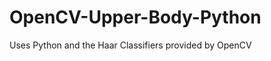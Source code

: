 OpenCV-Upper-Body-Python
========================

Uses Python and the Haar Classifiers provided by OpenCV
